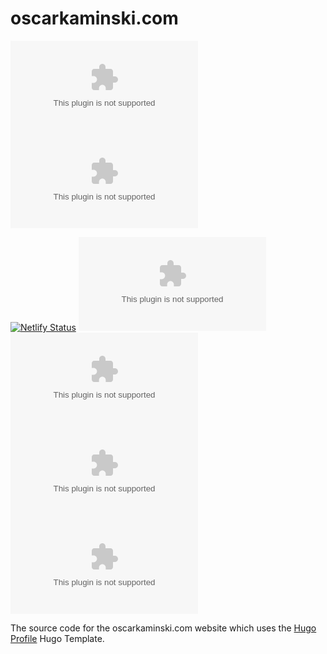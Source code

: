 # oscarkaminski.com

[![GitHub forks](https://img.shields.io/github/forks/OscarKaminski/oscarkaminski.com)](https://github.com/OscarKaminski/oscarkaminski.com/network) [![GitHub stars](https://img.shields.io/github/stars/OscarKaminski/oscarkaminski.com)](https://github.com/OscarKaminski/oscarkaminski.com/stargazers)

[![Netlify Status](https://api.netlify.com/api/v1/badges/96ce6aea-df17-4517-8f0b-7d7d91ca8004/deploy-status)](https://app.netlify.com/sites/oscarkaminski/deploys)
![Last Commit](https://img.shields.io/github/last-commit/OscarKaminski/oscarkaminski.com)
![Open Issues](https://img.shields.io/github/issues/OscarKaminski/oscarkaminski.com?color=important)
![Open Pull Requests](https://img.shields.io/github/issues-pr/OscarKaminski/oscarkaminski.com?color=yellowgreen)
![License](https://img.shields.io/github/license/OscarKaminski/oscarkaminski.com)

The source code for the oscarkaminski.com website which uses the [Hugo Profile](https://themes.gohugo.io/themes/hugo-profile/) Hugo Template.
